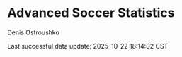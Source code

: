 # Advanced Soccer Statistics
Denis Ostroushko

<!-- gfm -->

Last successful data update: 2025-10-22 18:14:02 CST

